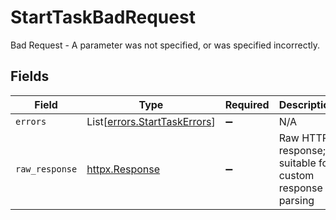 # StartTaskBadRequest

Bad Request - A parameter was not specified, or was specified incorrectly.


## Fields

| Field                                                                  | Type                                                                   | Required                                                               | Description                                                            |
| ---------------------------------------------------------------------- | ---------------------------------------------------------------------- | ---------------------------------------------------------------------- | ---------------------------------------------------------------------- |
| `errors`                                                               | List[[errors.StartTaskErrors](../../models/errors/starttaskerrors.md)] | :heavy_minus_sign:                                                     | N/A                                                                    |
| `raw_response`                                                         | [httpx.Response](https://www.python-httpx.org/api/#response)           | :heavy_minus_sign:                                                     | Raw HTTP response; suitable for custom response parsing                |